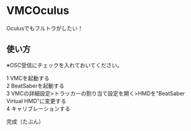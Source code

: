 # VMCOculus
Oculusでもフルトラがしたい！  
## 使い方  
※OSC受信にチェックを入れておいてください。  
  
1 VMCを起動する  
2 BeatSaberを起動する  
3 VMCの詳細設定>トラッカーの割り当て設定を開く>HMDを"BeatSaber Virtual HMD"に変更する  
4 キャリブレーションする  
  
完成（たぶん）  
